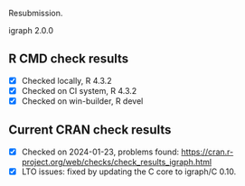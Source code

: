 Resubmission.

igraph 2.0.0

## R CMD check results

- [x] Checked locally, R 4.3.2
- [x] Checked on CI system, R 4.3.2
- [x] Checked on win-builder, R devel

## Current CRAN check results

- [x] Checked on 2024-01-23, problems found: https://cran.r-project.org/web/checks/check_results_igraph.html
- [x] LTO issues: fixed by updating the C core to igraph/C 0.10.
